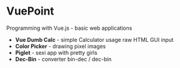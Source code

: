 # VuePoint
Programming with Vue.js - basic web applications

* **Vue Dumb Calc** - simple Calculator usage raw HTML GUI input 
* **Color Picker** - drawing pixel images
* **Piglet** - sexi app with pretty girls
* **Dec-Bin** - converter bin-dec / dec-bin 